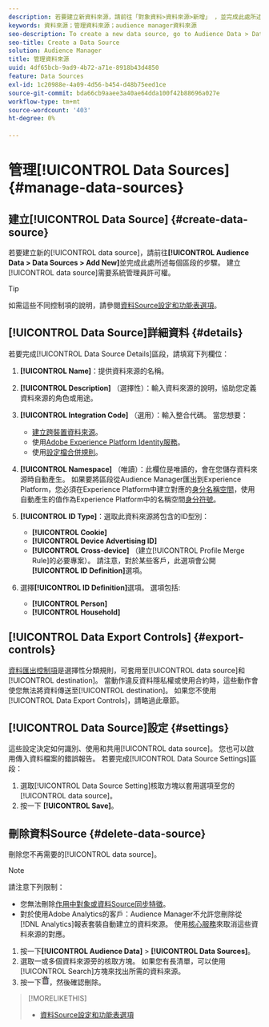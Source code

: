 ```yaml
---
description: 若要建立新資料來源，請前往「對象資料>資料來源>新增」 ，並完成此處所述每個區段的步驟。 需要管理員許可權才能建立資料來源。
keywords: 資料來源；管理資料來源；audience manager資料來源
seo-description: To create a new data source, go to Audience Data > Data Sources > Add New and complete the steps for each section described here. Administrator permissions are required to create a data source.
seo-title: Create a Data Source
solution: Audience Manager
title: 管理資料來源
uuid: 4df65bcb-9ad9-4b72-a71e-8918b43d4850
feature: Data Sources
exl-id: 1c20988e-4a09-4d56-b454-d48b75eed1ce
source-git-commit: bda66cb9aaee3a40ae64dda100f42b88696a027e
workflow-type: tm+mt
source-wordcount: '403'
ht-degree: 0%

---
```


# 管理[!UICONTROL Data Sources] {#manage-data-sources}

## 建立[!UICONTROL Data Source] {#create-data-source}

若要建立新的[!UICONTROL data source]，請前往&#x200B;**[!UICONTROL Audience Data > Data Sources > Add New]**&#x200B;並完成此處所述每個區段的步驟。 建立[!UICONTROL data source]需要系統管理員許可權。

<!-- create-datasource.xml -->

>[!TIP]
>
>如需這些不同控制項的說明，請參閱[資料Source設定和功能表選項](../features/datasources-list-and-settings.md#settings-menu-options)。

## [!UICONTROL Data Source]詳細資料 {#details}

若要完成[!UICONTROL Data Source Details]區段，請填寫下列欄位：

1. **[!UICONTROL Name]**：提供資料來源的名稱。
1. **[!UICONTROL Description]** （選擇性）：輸入資料來源的說明，協助您定義資料來源的角色或用途。
1. **[!UICONTROL Integration Code]** （選用）：輸入整合代碼。 當您想要：
   * [建立跨裝置資料來源](../features/profile-merge-rules/merge-rules-start.md#create-data-source)。
   * 使用[Adobe Experience Platform Identity服務](https://experienceleague.adobe.com/docs/id-service/using/home.html)。
   * 使用[設定檔合併規則](../features/profile-merge-rules/merge-rules-start.md)。
1. **[!UICONTROL Namespace]** （唯讀）：此欄位是唯讀的，會在您儲存資料來源時自動產生。 如果要將區段從Audience Manager匯出到Experience Platform，您必須在Experience Platform中建立對應的[身分名稱空間](https://experienceleague.adobe.com/docs/experience-platform/identity/namespaces.html#manage-namespaces)，使用自動產生的值作為Experience Platform中的名稱空間[身分符號](https://experienceleague.adobe.com/en/docs/experience-platform/identity/features/namespaces#components-of-a-namespace)。
1. **[!UICONTROL ID Type]**：選取此資料來源將包含的ID型別：
   * **[!UICONTROL Cookie]**
   * **[!UICONTROL Device Advertising ID]**
   * **[!UICONTROL Cross-device]** （建立[!UICONTROL Profile Merge Rule]的必要專案）。 請注意，對於某些客戶，此選項會公開&#x200B;**[!UICONTROL ID Definition]**&#x200B;選項。
1. 選擇&#x200B;**[!UICONTROL ID Definition]**&#x200B;選項。 選項包括:

   * **[!UICONTROL Person]**
   * **[!UICONTROL Household]**

## [!UICONTROL Data Export Controls] {#export-controls}

[資料匯出控制項](../features/data-export-controls.md)是選擇性分類規則，可套用至[!UICONTROL data source]和[!UICONTROL destination]。 當動作違反資料隱私權或使用合約時，這些動作會使您無法將資料傳送至[!UICONTROL destination]。 如果您不使用[!UICONTROL Data Export Controls]，請略過此章節。

## [!UICONTROL Data Source]設定 {#settings}

這些設定決定如何識別、使用和共用[!UICONTROL data source]。 您也可以啟用傳入資料檔案的錯誤報告。 若要完成[!UICONTROL Data Source Settings]區段：

1. 選取[!UICONTROL Data Source Setting]核取方塊以套用選項至您的[!UICONTROL data source]。
2. 按一下 **[!UICONTROL Save]**。

## 刪除資料Source {#delete-data-source}

<!-- t_datasource_delete.xml -->

刪除您不再需要的[!UICONTROL data source]。

>[!NOTE]
>
>請注意下列限制：
>
>* 您無法刪除[作用中對象或資料Source同步特徵](../features/traits/client-activity-synced-audience-traits.md)。
>* 對於使用Adobe Analytics的客戶：Audience Manager不允許您刪除從[!DNL Analytics]報表套裝自動建立的資料來源。 使用[核心服務](https://experienceleague.adobe.com/en/docs/core-services/interface/services/customer-attributes/attributes)來取消這些資料來源的對應。

1. 按一下&#x200B;**[!UICONTROL Audience Data]** > **[!UICONTROL Data Sources]**。
1. 選取一或多個資料來源旁的核取方塊。
如果您有長清單，可以使用[!UICONTROL Search]方塊來找出所需的資料來源。
1. 按一下![](assets/icon_trash.png)，然後確認刪除。


>[!MORELIKETHIS]
>
>* [資料Source設定和功能表選項](../features/datasources-list-and-settings.md#settings-menu-options)
